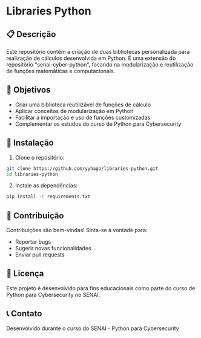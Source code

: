 # Libraries Python

## 📋 Descrição

Este repositório contém a criação de duas bibliotecas personalizada para realização de cálculos desenvolvida em Python. É uma extensão do repositório "senai-cyber-python", focando na modularização e reutilização de funções matemáticas e computacionais.

## 🎯 Objetivos

- Criar uma biblioteca reutilizável de funções de cálculo
- Aplicar conceitos de modularização em Python
- Facilitar a importação e uso de funções customizadas
- Complementar os estudos do curso de Python para Cybersecurity


## 🔧 Instalação

1. Clone o repositório:
```bash
git clone https://github.com/yyhago/libraries-python.git
cd libraries-python
```

2. Instale as dependências:
```bash
pip install -r requirements.txt
```

## 🤝 Contribuição

Contribuições são bem-vindas! Sinta-se à vontade para:
- Reportar bugs
- Sugerir novas funcionalidades
- Enviar pull requests

## 📝 Licença

Este projeto é desenvolvido para fins educacionais como parte do curso de Python para Cybersecurity no SENAI.

## 📞 Contato

Desenvolvido durante o curso do SENAI - Python para Cybersecurity
